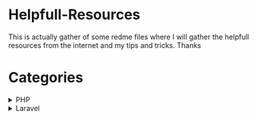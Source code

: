 # Helpfull-Resources
This is actually gather of some redme files where I will gather the helpfull resources from the internet and my tips and tricks. Thanks

# Categories
<details>
<summary>PHP</summary>
- Sql Injection
</details>
<details>
<summary>Laravel</summary>

</details>
